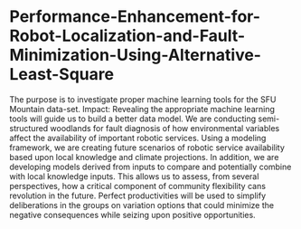 # Performance-Enhancement-for-Robot-Localization-and-Fault-Minimization-Using-Alternative-Least-Square

The purpose is to investigate proper machine learning tools for the SFU Mountain data-set. Impact: Revealing the appropriate machine learning tools will guide us to build a better data model. We are conducting semi-structured woodlands for fault diagnosis of how environmental variables affect the availability of important robotic services. Using a modeling framework, we are creating future scenarios of robotic service availability based upon local knowledge and climate projections.   In addition, we are developing models derived from inputs to compare and potentially combine with local knowledge inputs.  This allows us to assess, from several perspectives, how a critical component of community flexibility cans revolution in the future.  Perfect productivities will be used to simplify deliberations in the groups on variation options that could minimize the negative consequences while seizing upon positive opportunities.
